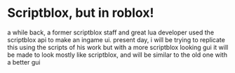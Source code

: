 # Scriptblox, but in roblox!

a while back, a former scriptblox staff and great lua developer used the scriptblox api to make an ingame ui.
present day, i will be trying to replicate this using the scripts of his work but with a more scriptblox looking gui
it will be made to look mostly like scriptblox, and will be similar to the old one with a better gui

